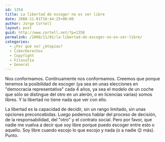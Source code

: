 ```yaml
---
id: 1354
title: La libertad de escoger no es ser libre
date: 2008-11-01T16:44:25+00:00
author: Jorge Cortell
layout: post
guid: http://www.cortell.net/?p=1358
permalink: /2008/11/01/la-libertad-de-escoger-no-es-ser-libre/
categories:
  - ¿Por qué no? ¿Utopías?
  - CiberDerechos
  - Copyfight
  - Filosofí­a
  - General
---
```

Nos conformamos. Contínuamente nos conformamos. Creemos que porque tenemos la posibilidad de escoger (ya sea en unas elecciones en "democracia representativa" cada 4 años, ya sea el modelo de un coche que sólo se distingue del otro en un alerón, o en licencias varias) somos libres. Y la libertad no tiene nada que ver con ello.

La libertad es la capacidad de decidir, sin un rango limitado, sin unas opciones preconcebidas. Luego podemos hablar del proceso de decisión, de la responsabilidad, del "otro" y el contrato social. Pero por favor, que nadie me vuelva a decir que soy libre porque puedo escoger entre esto o aquello. Soy libre cuando escojo lo que escojo y nada (o a nadie 😉 más). Punto.
